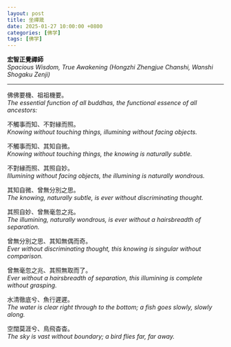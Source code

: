 ```yaml
---
layout: post
title: 坐禪箴
date: 2025-01-27 10:00:00 +0800
categories: [佛学]
tags: [佛学]
---
```


**宏智正覺禪師**  
*Spacious Wisdom, True Awakening (Hongzhi Zhengjue Chanshi, Wanshi Shogaku Zenji)*

---

佛佛要機、祖祖機要。  
*The essential function of all buddhas, the functional essence of all ancestors:*

不觸事而知、不對縁而照。  
*Knowing without touching things, illumining without facing objects.*

不觸事而知、其知自微。  
*Knowing without touching things, the knowing is naturally subtle.*

不對縁而照、其照自妙。  
*Illumining without facing objects, the illumining is naturally wondrous.*

其知自微、曾無分別之思。  
*The knowing, naturally subtle, is ever without discriminating thought.*

其照自妙、曾無毫忽之兆。  
*The illumining, naturally wondrous, is ever without a hairsbreadth of separation.*

曾無分別之思、其知無偶而奇。  
*Ever without discriminating thought, this knowing is singular without comparison.*

曾無毫忽之兆、其照無取而了。  
*Ever without a hairsbreadth of separation, this illumining is complete without grasping.*

水清徹底兮、魚行遲遲。  
*The water is clear right through to the bottom; a fish goes slowly, slowly along.*

空闊莫涯兮、鳥飛杳杳。  
*The sky is vast without boundary; a bird flies far, far away.*

